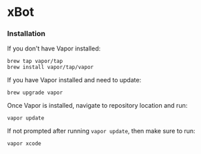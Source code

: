 # xBot

### Installation

If you don't have Vapor installed:
```
brew tap vapor/tap
brew install vapor/tap/vapor
```

If you have Vapor installed and need to update:
```
brew upgrade vapor
```

Once Vapor is installed, navigate to repository location and run:
```
vapor update
```

If not prompted after running `vapor update`, then make sure to run:
```
vapor xcode
```
